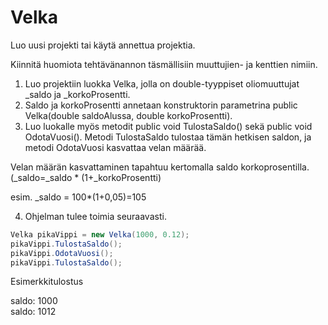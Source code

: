 # Velka

Luo uusi projekti tai käytä annettua projektia.

Kiinnitä huomiota tehtävänannon täsmällisiin muuttujien- ja kenttien nimiin.

1. Luo projektiin luokka Velka, jolla on double-tyyppiset oliomuuttujat _saldo ja _korkoProsentti.
2. Saldo ja korkoProsentti annetaan konstruktorin parametrina public Velka(double saldoAlussa, double korkoProsentti).
3. Luo luokalle myös metodit public void TulostaSaldo() sekä public void OdotaVuosi(). Metodi TulostaSaldo tulostaa tämän hetkisen saldon, ja metodi OdotaVuosi kasvattaa velan määrää.

Velan määrän kasvattaminen tapahtuu kertomalla saldo korkoprosentilla. (_saldo=_saldo * (1+_korkoProsentti)

esim. _saldo = 100*(1+0,05)=105

4. Ohjelman tulee toimia seuraavasti.
```c#
Velka pikaVippi = new Velka(1000, 0.12); 
pikaVippi.TulostaSaldo();
pikaVippi.OdotaVuosi();
pikaVippi.TulostaSaldo();
```

Esimerkkitulostus

saldo: 1000  
saldo: 1012

